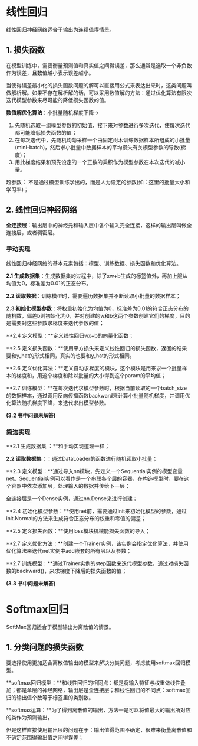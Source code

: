 # 线性回归

线性回归神经网络适合于输出为连续值得情景。

## 1. 损失函数

在模型训练中，需要衡量预测值和真实值之间得误差，那么通常是选取一个非负数作为误差，且数值越小表示误差越小。

当使得误差最小化的损失函数问题的解可以直接用公式来表达出来时，这类问题叫做解析解。如果不存在解析解的话，可以采用数值解的方法：通过优化算法有限次迭代模型参数来尽可能的降低损失函数的值。

**数值解优化算法**：小批量随机梯度下降->

1. 先随机选取一组模型参数的初始值，接下来对参数进行多次迭代，使每次迭代都可能降低损失函数的值；
2. 在每次迭代中，先随机均匀采样一个由固定树木训练数据样本所组成的小批量(mini-batch)，然后求小批量中数据样本的平均损失有关模型参数的导数(梯度)；
3. 用此梯度结果和预先设定的一个正数的乘积作为模型参数在本次迭代的减小量。

超参数： 不是通过模型训练学出的，而是人为设定的参数(如：这里的批量大小和学习率)；

## 2. 线性回归神经网络

**全连接层**：输出层中的神经元和输入层中各个输入完全连接，这样的输出层叫做全连接层，或者稠密层。

### 手动实现

线性回归神经网络的基本元素包括：模型、训练数据、损失函数和优化算法。

**2.1 生成数据集**：生成数据集的过程中，除了xw+b生成的标签值外，再加上服从均值为0，标准差为0.01的正态分布。

**2.2 读取数据**：训练模型时，需要遍历数据集并不断读取小批量的数据样本；

**2.3 初始化模型参数**：将权重初始化为均值为0，标准差为0.01的符合正态分布的随机数，偏差b则初始化为0，并对创建的w和b这两个参数创建它们的梯度，目的是需要对这些参数求梯度来迭代参数的值；

**2.4 定义模型：**定义线性回归wx+b的向量化函数；

**2.5 定义损失函数：**使用平方损失来定义线性回归的损失函数，返回的结果要和y_hat的形式相同，真实的也要和y_hat的形式相同。

**2.6 定义优化算法：**定义自动求梯度的模块，这个模块是用来求一个批量样本的梯度和，用这个梯度和除以批量的大小得到这个param的平均值；

**2.7 训练模型：**在每次迭代求模型参数时，根据当前读取的一个batch_size的数据样本，通过调用反向传播函数backward来计算小批量随机梯度，并调用优化算法随机梯度下降，来迭代求出模型参数。

**(3.2 书中问题未解答)**

### 简洁实现

**2.1 生成数据集 ：**和手动实现道理一样；

**2.2 读取数据集：**：通过DataLoader的函数进行随机读取小批量；

**2.3 定义模型：**通过导入nn模块，先定义一个Sequential实例的模型变量net。Sequential实例可以看作是一个串联各个层的容器，在构造模型时，要在这个容器中依次添加层，处理输入的数据并传给下一层；

全连接层是一个Dense实例，通过nn.Dense来进行创建；

**2.4 初始化模型参数：**使用net前，需要通过init来初始化模型的参数，通过init.Normal的方法来生成符合正态分布的权重和零值的偏差；

**2.5 定义损失函数：**使用loss模块机械能损失函数的导入；

**2.7 定义优化方法：**创建一个Trainer实例，该实例会指定优化算法，并使用优化算法来迭代net实例中add嵌套的所有层以及参数；

**2.7 训练模型：**通过Trainer实例的step函数来迭代模型参数，通过对损失函数的backward()，来求梯度下降后的损失函数的值；

**(3.3 书中问题未解答)**



# Softmax回归

SoftMax回归适合于模型输出为离散值的情景。

## 1. 分类问题的损失函数

要选择使用更加适合离散值输出的模型来解决分类问题，考虑使用softmax回归模型。

**softmax回归模型：**和线性回归的相同点：都是将输入特征与权重做线性叠加；都是单层的神经网络，输出层是全连接层；和线性回归的不同点：softmax回归的输出值个数等于标签里的类别数。

**softmax运算：**为了得到离散值的输出，方法一是可以将值最大的输出所对应的类作为预测输出，

但是这样直接使用输出层的问题在于：输出值得范围不确定，很难来衡量离散值和不确定范围得输出值之间得误差；





